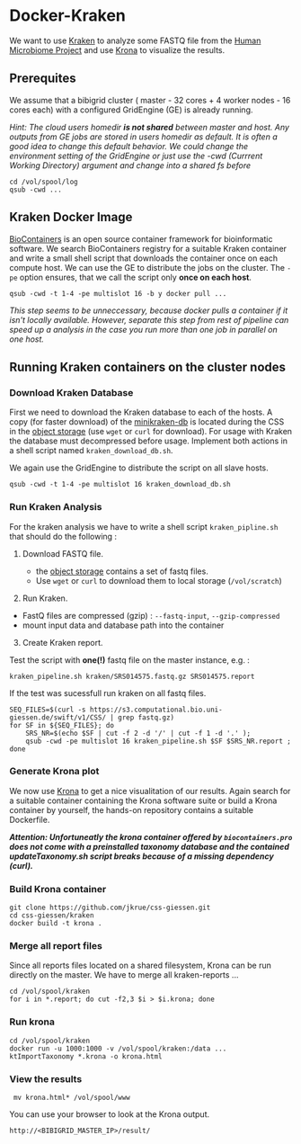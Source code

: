 # Docker-Kraken

We want to use [Kraken](https://ccb.jhu.edu/software/kraken/) to analyze some FASTQ file from the [Human Microbiome Project](http://hmpdacc.org) and use [Krona](https://github.com/marbl/Krona/wiki) to visualize the results. 



## Prerequites
We assume that a bibigrid cluster ( master - 32 cores + 4 worker nodes - 16 cores each) with a configured GridEngine (GE) is already running.

   	
*Hint: The cloud users homedir* ***is not shared*** *between master and host. Any outputs from GE jobs are stored in users homedir as default. It is often a good idea to change this default behavior. We could change the environment setting of the GridEngine or just use the -cwd (Currrent Working Directory) argument and change into a shared fs before*

	cd /vol/spool/log
	qsub -cwd ...


## Kraken Docker Image

[BioContainers](http://biocontainers.pro) is an open source container framework for bioinformatic software. We search BioContainers registry for a suitable Kraken container and write a small shell script that downloads the container once on each compute host. We can use the GE to distribute the jobs on the
cluster. The `-pe` option ensures, that we call the script only  **once on each host**.

	qsub -cwd -t 1-4 -pe multislot 16 -b y docker pull ...
	
*This step seems to be unneccessary, because docker pulls a container if it isn't locally available. However, separate this step from rest of pipeline can speed up a analysis in the case you run more than one job in parallel on one host.*

## Running Kraken containers on the cluster nodes

### Download Kraken Database

First we need to download the Kraken database to each of
the hosts. A copy (for faster download) of the [minikraken-db](https://ccb.jhu.edu/software/kraken/dl/minikraken.tgz) is located during the CSS in the [object storage](https://s3.computational.bio.uni-giessen.de/swift/v1/CSS/) (use `wget` or `curl` for download). For usage with Kraken the database must decompressed before usage. Implement both actions in a shell script named `kraken_download_db.sh`. 

We again use the GridEngine to distribute the script on all slave hosts.

	qsub -cwd -t 1-4 -pe multislot 16 kraken_download_db.sh


### Run Kraken Analysis

For the kraken analysis we have to write a shell script `kraken_pipline.sh` that should do the following :

1. Download FASTQ file.
	- the [object storage](https://s3.computational.bio.uni-giessen.de/swift/v1/CSS/) contains a set of fastq files.
	- Use `wget` or `curl`  to download them to local storage (`/vol/scratch`)
	
2. Run Kraken.
 - FastQ files are compressed (gzip) : `--fastq-input`, `--gzip-compressed`
 - mount input data and database path into the container
  	
3. Create Kraken report.

Test the script with **one(!)** fastq file on the master instance, e.g. :

	kraken_pipeline.sh kraken/SRS014575.fastq.gz SRS014575.report

If the test was  sucessfull run kraken on all fastq files.

	SEQ_FILES=$(curl -s https://s3.computational.bio.uni-giessen.de/swift/v1/CSS/ | grep fastq.gz)
	for SF in ${SEQ_FILES}; do 
		SRS_NR=$(echo $SF | cut -f 2 -d '/' | cut -f 1 -d '.' ); 
		qsub -cwd -pe multislot 16 kraken_pipeline.sh $SF $SRS_NR.report ; 
	done 	
    
### Generate Krona plot

We now use [Krona](https://github.com/marbl/Krona/wiki) to get a nice visualitation of our results. Again search for a suitable container containing the Krona software suite or build a Krona container by yourself, the hands-on repository contains a suitable Dockerfile.

***Attention: Unfortuneatly the krona container offered by `biocontainers.pro` does not come with a preinstalled taxonomy database and the contained updateTaxonomy.sh script breaks because of a missing dependency (curl).***

### Build Krona container

	git clone https://github.com/jkrue/css-giessen.git
	cd css-giessen/kraken
	docker build -t krona .


### Merge all report files
Since all reports files located on a shared filesystem, Krona can be run directly on the master. We have to merge all kraken-reports ...

    cd /vol/spool/kraken
    for i in *.report; do cut -f2,3 $i > $i.krona; done
    
### Run krona  
    
    cd /vol/spool/kraken
    docker run -u 1000:1000 -v /vol/spool/kraken:/data ... ktImportTaxonomy *.krona -o krona.html
    
### View the results

     mv krona.html* /vol/spool/www
    
You can use your browser to look at the Krona output.

	http://<BIBIGRID_MASTER_IP>/result/


    

